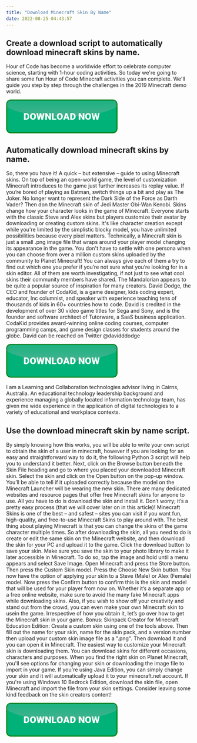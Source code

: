 ```yaml
---
title: "Download Minecraft Skin By Name"
date: 2022-08-25 04:43:57
---
```


## Create a download script to automatically download minecraft skins by name.

Hour of Code has become a worldwide effort to celebrate computer science, starting with 1-hour coding activities. So today we're going to share some fun Hour of Code Minecraft activities you can complete. We'll guide you step by step through the challenges in the 2019 Minecraft demo world.

[![button](https://github.com/minecraftbay/minecraftbay.github.io/blob/main/dlbutton.png?raw=true)](https://minecraftsync.com/download-minecraft-skin)



## Automatically download minecraft skins by name.

So, there you have it! A quick – but extensive – guide to using Minecraft skins. On top of being an open-world game, the level of customization Minecraft introduces to the game just further increases its replay value. If you’re bored of playing as Batman, switch things up a bit and play as The Joker. No longer want to represent the Dark Side of the Force as Darth Vader? Then don the Minecraft skin of Jedi Master Obi-Wan Kenobi.
Skins change how your character looks in the game of Minecraft. Everyone starts with the classic Steve and Alex skins but players customize their avatar by downloading or creating custom skins. It's like character creation except while you're limited by the simplistic blocky model, you have unlimited possibilities because every pixel matters. Technically, a Minecraft skin is just a small .png image file that wraps around your player model changing its appearance in the game. You don't have to settle with one persona when you can choose from over a million custom skins uploaded by the community to Planet Minecraft!
You can always give each of them a try to find out which one you prefer if you’re not sure what you’re looking for in a skin editor. All of them are worth investigating, if not just to see what cool skins their community members have shared. The Mandalorian appears to be quite a popular source of inspiration for many creators.
David Dodge, the CEO and founder of CodaKid, is a game designer, kids coding expert, educator, Inc columnist, and speaker with experience teaching tens of thousands of kids in 60+ countries how to code. David is credited in the development of over 30 video game titles for Sega and Sony, and is the founder and software architect of Tutorware, a SaaS business application. CodaKid provides award-winning online coding courses, computer programming camps, and game design classes for students around the globe. David can be reached on Twitter @davidddodge

[![button](https://github.com/minecraftbay/minecraftbay.github.io/blob/main/dlbutton.png?raw=true)](https://minecraftsync.com/download-minecraft-skin)


I am a Learning and Collaboration technologies advisor living in Cairns, Australia. An educational technology leadership background and experience managing a globally located information technology team, has given me wide experience in the application of digital technologies to a variety of educational and workplace contexts.

## Use the download minecraft skin by name script.

By simply knowing how this works, you will be able to write your own script to obtain the skin of a user in minecraft, however if you are looking for an easy and straightforward way to do it, the following Python 3 script will help you to understand it better.
Next, click on the Browse button beneath the Skin File heading and go to where you placed your downloaded Minecraft skin. Select the skin and click on the Open button on the pop-up window. You’ll be able to tell if it uploaded correctly because the model on the Minecraft Launcher will be wearing the new skin.
There are many dedicated websites and resource pages that offer free Minecraft skins for anyone to use. All you have to do is download the skin and install it. Don’t worry; it’s a pretty easy process (that we will cover later on in this article)! Minecraft Skins is one of the best – and safest – sites you can visit if you want fun, high-quality, and free-to-use Minecraft Skins to play around with.
The best thing about playing Minecraft is that you can change the skins of the game character multiple times. So after downloading the skin, all you need to do is create or edit the same skin on the Minecraft website, and then download the skin for your PC and upload it to the game.
Click the download button to save your skin. Make sure you save the skin to your photo library to make it later accessible in Minecraft. To do so, tap the image and hold until a menu appears and select Save Image. Open Minecraft and press the Store button. Then press the Custom Skin model. Press the Choose New Skin button. You now have the option of applying your skin to a Steve (Male) or Alex (Female) model. Now press the Confirm button to confirm this is the skin and model that will be used for your player from now on.
Whether it’s a separate app or a free online website, make sure to avoid the many fake Minecraft apps while downloading skins. Also, if you wish to show off your creativity and stand out from the crowd, you can even make your own Minecraft skin to usein the game. Irrespective of how you obtain it, let’s go over how to get the Minecraft skin in your game.
Bonus: Skinpack Creator for Minecraft Education Edition: Create a custom skin using one of the tools above. Then fill out the name for your skin, name for the skin pack, and a version number then upload your custom skin image file as a ".png". Then download it and you can open it in Minecraft.
The easiest way to customize your Minecraft skin is downloading them. You can download skins for different occasions, characters and purposes. When you find the right skin on Planet Minecraft, you'll see options for changing your skin or downloading the image file to import in your game. If you're using Java Edition, you can simply change your skin and it will automatically upload it to your minecraft.net account. If you're using Windows 10 Bedrock Edition, download the skin file, open Minecraft and import the file from your skin settings. Consider leaving some kind feedback on the skin creators content!


[![button](https://github.com/minecraftbay/minecraftbay.github.io/blob/main/dlbutton.png?raw=true)](https://minecraftsync.com/download-minecraft-skin)